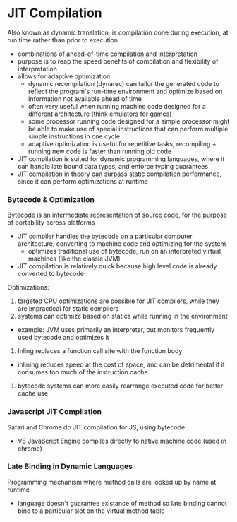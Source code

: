 # JIT Compilation
Also known as dynamic translation, is compilation done during execution, at run time rather than prior to execution
- combinations of ahead-of-time compilation and interpretation
- purpose is to reap the speed benefits of compilation and flexibility of interpretation
- allows for adaptive optimization
  - dynamic recompilation (dynarec) can tailor the generated code to reflect the program's run-time environment and optimize based on information not available ahead of time
  - often very useful when running machine code designed for a different architecture (think emulators for games)
  - some processor running code designed for a simple processor might be able to make use of special instructions that can perform multiple simple instructions in one cycle
  - adaptive optimization is useful for repetitive tasks, recompiling + running new code is faster than running old code
- JIT compilation is suited for dynamic programming languages, where it can handle late bound data types, and enforce typing guarantees
- JIT compilation in theory can surpass static compilation performance, since it can perform optimizations at runtime

### Bytecode & Optimization
Bytecode is an intermediate representation of source code, for the purpose of portability across platforms
- JIT compiler handles the bytecode on a particular computer architecture, converting to machine code and optimizing for the system
  - optimizes traditional use of bytecode, run on an interpreted virtual machines (like the classic JVM)
- JIT compilation is relatively quick because high level code is already converted to bytecode 

Optimizations:
1. targeted CPU optimizations are possible for JIT compilers, while they are impractical for static compilers 
1. systems can optimize based on statics while running in the environment
  - example: JVM uses primarily an interpreter, but monitors frequently used bytecode and optimizes it
1. Inling replaces a function call site with the function body 
  - inlining reduces speed at the cost of space, and can be detrimental if it consumes too much of the instruction cache
1. bytecode systems can more easily rearrange executed code for better cache use

### Javascript JIT Compilation
Safari and Chrome do JIT compilation for JS, using bytecode
- V8 JavaScript Engine compiles directly to native machine code (used in chrome)

### Late Binding in Dynamic Languages
Programming mechanism where method calls are looked up by name at runtime
- language doesn't guarantee existance of method so late binding cannot bind to a particular slot on the virtual method table

